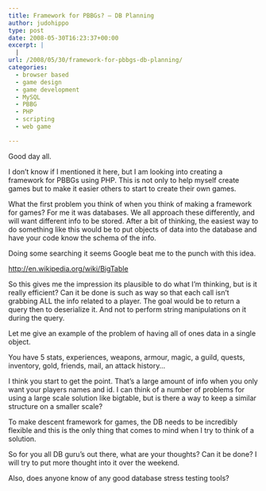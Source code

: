 ```yaml
---
title: Framework for PBBGs? – DB Planning
author: judohippo
type: post
date: 2008-05-30T16:23:37+00:00
excerpt: |
  |
url: /2008/05/30/framework-for-pbbgs-db-planning/
categories:
  - browser based
  - game design
  - game development
  - MySQL
  - PBBG
  - PHP
  - scripting
  - web game

---
```

Good day all.
  
I don&#8217;t know if I mentioned it here, but I am looking into creating a framework for PBBGs using PHP. This is not only to help myself create games but to make it easier others to start to create their own games.

What the first problem you think of when you think of making a framework for games? For me it was databases. We all approach these differently, and will want different info to be stored. After a bit of thinking, the easiest way to do something like this would be to put objects of data into the database and have your code know the schema of the info.
  
Doing some searching it seems Google beat me to the punch with this idea.

<http://en.wikipedia.org/wiki/BigTable>

So this gives me the impression its plausible to do what I&#8217;m thinking, but is it really efficient? Can it be done is such as way so that each call isn&#8217;t grabbing ALL the info related to a player. The goal would be to return a query then to deserialize it. And not to perform string manipulations on it during the query.

Let me give an example of the problem of having all of ones data in a single object.
  
You have 5 stats, experiences, weapons, armour, magic, a guild, quests, inventory, gold, friends, mail, an attack history&#8230;

I think you start to get the point. That&#8217;s a large amount of info when you only want your players names and id. I can think of a number of problems for using a large scale solution like bigtable, but is there a way to keep a similar structure on a smaller scale?

To make descent framework for games, the DB needs to be incredibly flexible and this is the only thing that comes to mind when I try to think of a solution.

So for you all DB guru&#8217;s out there, what are your thoughts? Can it be done? I will try to put more thought into it over the weekend.

Also, does anyone know of any good database stress testing tools?